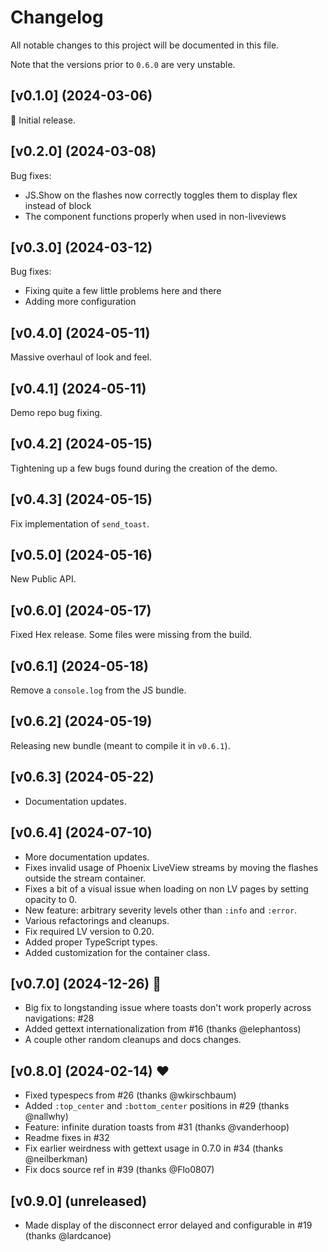 # Changelog

All notable changes to this project will be documented in this file.

Note that the versions prior to `0.6.0` are very unstable.

## [v0.1.0] (2024-03-06)

🚀 Initial release.

## [v0.2.0] (2024-03-08)

Bug fixes:
- JS.Show on the flashes now correctly toggles them to display flex instead of block
- The component functions properly when used in non-liveviews

## [v0.3.0] (2024-03-12)

Bug fixes:
- Fixing quite a few little problems here and there
- Adding more configuration

## [v0.4.0] (2024-05-11)

Massive overhaul of look and feel.

## [v0.4.1] (2024-05-11)

Demo repo bug fixing.

## [v0.4.2] (2024-05-15)

Tightening up a few bugs found during the creation of the demo.

## [v0.4.3] (2024-05-15)

Fix implementation of `send_toast`.

## [v0.5.0] (2024-05-16)

New Public API.

## [v0.6.0] (2024-05-17)

Fixed Hex release. Some files were missing from the build.

## [v0.6.1] (2024-05-18)

Remove a `console.log` from the JS bundle.

## [v0.6.2] (2024-05-19)

Releasing new bundle (meant to compile it in `v0.6.1`).

## [v0.6.3] (2024-05-22)

- Documentation updates.

## [v0.6.4] (2024-07-10)

- More documentation updates.
- Fixes invalid usage of Phoenix LiveView streams by moving the flashes outside the stream container.
- Fixes a bit of a visual issue when loading on non LV pages by setting opacity to 0.
- New feature: arbitrary severity levels other than `:info` and `:error`.
- Various refactorings and cleanups.
- Fix required LV version to 0.20.
- Added proper TypeScript types.
- Added customization for the container class.

## [v0.7.0] (2024-12-26) 🎄

- Big fix to longstanding issue where toasts don't work properly across navigations: #28
- Added gettext internationalization from #16 (thanks @elephantoss)
- A couple other random cleanups and docs changes.

## [v0.8.0] (2024-02-14) ❤️

- Fixed typespecs from #26 (thanks @wkirschbaum)
- Added `:top_center` and `:bottom_center` positions in #29 (thanks @nallwhy)
- Feature: infinite duration toasts from #31 (thanks @vanderhoop)
- Readme fixes in #32
- Fix earlier weirdness with gettext usage in 0.7.0 in #34 (thanks @neilberkman)
- Fix docs source ref in #39 (thanks @Flo0807)

## [v0.9.0] (unreleased)

- Made display of the disconnect error delayed and configurable in #19 (thanks @lardcanoe)
